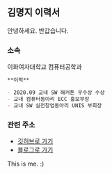 ## 김명지 이력서

안녕하세요. 반갑습니다.

### 소속

이화여자대학교 컴퓨터공학과

```markdown
**이력**

- 2020.09 교내 SW 해커톤 우수상 수상
- 교내 컴퓨터동아리 ECC 홍보부장
- 교내 SW 실전창업동아리 UNIS 부회장

```

### 관련 주소

- [깃허브로 가기](https://github.com/Gom3rye)
- [블로그로 가기](https://gom3rye.tistory.com/)

This is me. :)
